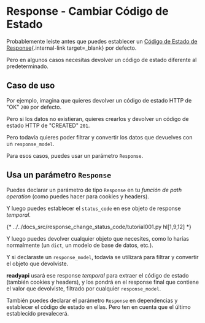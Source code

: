 # Response - Cambiar Código de Estado

Probablemente leíste antes que puedes establecer un [Código de Estado de Response](../tutorial/response-status-code.md){.internal-link target=_blank} por defecto.

Pero en algunos casos necesitas devolver un código de estado diferente al predeterminado.

## Caso de uso

Por ejemplo, imagina que quieres devolver un código de estado HTTP de "OK" `200` por defecto.

Pero si los datos no existieran, quieres crearlos y devolver un código de estado HTTP de "CREATED" `201`.

Pero todavía quieres poder filtrar y convertir los datos que devuelves con un `response_model`.

Para esos casos, puedes usar un parámetro `Response`.

## Usa un parámetro `Response`

Puedes declarar un parámetro de tipo `Response` en tu *función de path operation* (como puedes hacer para cookies y headers).

Y luego puedes establecer el `status_code` en ese objeto de response *temporal*.

{* ../../docs_src/response_change_status_code/tutorial001.py hl[1,9,12] *}

Y luego puedes devolver cualquier objeto que necesites, como lo harías normalmente (un `dict`, un modelo de base de datos, etc.).

Y si declaraste un `response_model`, todavía se utilizará para filtrar y convertir el objeto que devolviste.

**readyapi** usará ese response *temporal* para extraer el código de estado (también cookies y headers), y los pondrá en el response final que contiene el valor que devolviste, filtrado por cualquier `response_model`.

También puedes declarar el parámetro `Response` en dependencias y establecer el código de estado en ellas. Pero ten en cuenta que el último establecido prevalecerá.
